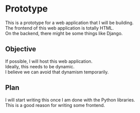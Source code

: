 # Prototype
This is a prototype for a web application that I will be building.
<br>
The frontend of this web application is totally HTML.
<br>
On the backend, there might be some things like Django.

## Objective
If possible, I will host this web application.
<br>
Ideally, this needs to be dynamic.
<br>
I believe we can avoid that dynamism temporarily.

## Plan
I will start writing this once I am done with the Python libraries.
<br>
This is a good reason for writing some frontend.

